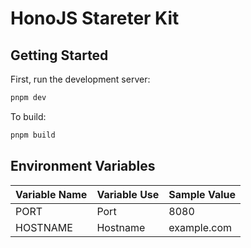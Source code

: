 # HonoJS Stareter Kit

## Getting Started

First, run the development server:

```bash
pnpm dev
```

To build:

```bash
pnpm build
```

## Environment Variables

| Variable Name       | Variable Use                       | Sample Value                               |
| ------------------- | ---------------------------------- | ------------------------------------------ |
| PORT                | Port                               | 8080                                       |
| HOSTNAME            | Hostname                           | example.com                                |
